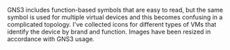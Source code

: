 GNS3 includes function-based symbols that are easy to read, but the
same symbol is used for multiple virtual devices and this becomes confusing
in a complicated topology.  I've collected icons for different types
of VMs that identify the device by brand and function.  Images have been
resized in accordance with GNS3 usage. 
